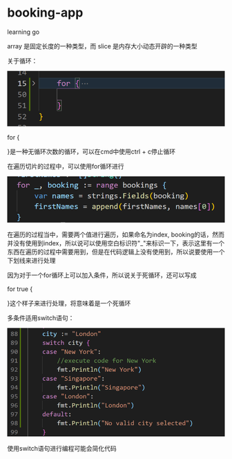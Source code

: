 # booking-app

learning go

array 是固定长度的一种类型，而 slice 是内存大小动态开辟的一种类型

关于循环：

![](image/README/1642843389549.png)

for {

}是一种无循环次数的循环，可以在cmd中使用ctrl + c停止循环

在遍历切片的过程中，可以使用for循环进行

![](image/README/1642844135603.png)

在遍历的过程当中，需要两个值进行遍历，如果命名为index, booking的话，然而并没有使用到index，所以说可以使用空白标识符"_"来标识一下，表示这里有一个东西在遍历的过程中需要用到，但是在代码逻辑上没有使用到，所以说要使用一个下划线来进行处理

因为对于一个for循环上可以加入条件，所以说关于死循环，还可以写成

for true {

}这个样子来进行处理，将意味着是一个死循环

多条件适用switch语句：

![](image/README/1642846941267.png)

使用switch语句进行编程可能会简化代码
